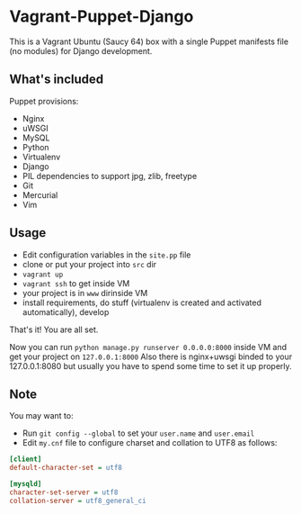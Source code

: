 # Vagrant-Puppet-Django

This is a Vagrant Ubuntu (Saucy 64) box with a single Puppet manifests file (no modules) for Django development.

## What's included

Puppet provisions:

- Nginx
- uWSGI
- MySQL
- Python
- Virtualenv
- Django
- PIL dependencies to support jpg, zlib, freetype
- Git
- Mercurial
- Vim

## Usage

- Edit configuration variables in the `site.pp` file
- clone or put your project into `src` dir
- `vagrant up`
- `vagrant ssh` to get inside VM
- your project is in `www` dirinside VM 
- install requirements, do stuff (virtualenv is created and activated automatically), develop

That's it! You are all set.

Now you can run 
```python manage.py runserver 0.0.0.0:8000```
inside VM and get your project on `127.0.0.1:8000`
Also there is nginx+uwsgi binded to your 127.0.0.1:8080 but usually you have to spend some time to set it up properly.

## Note

You may want to:

- Run `git config --global` to set your `user.name` and `user.email`
- Edit `my.cnf` file to configure charset and collation to UTF8 as follows:

```ini
[client]
default-character-set = utf8

[mysqld]
character-set-server = utf8
collation-server = utf8_general_ci
```
